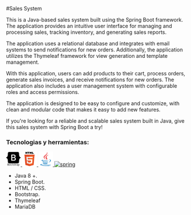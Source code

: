 #Sales System

This is a Java-based sales system built using the Spring Boot framework. The application provides an intuitive user interface for managing and processing sales, tracking inventory, and generating sales reports.

The application uses a relational database and integrates with email systems to send notifications for new orders. Additionally, the application utilizes the Thymeleaf framework for view generation and template management.

With this application, users can add products to their cart, process orders, generate sales invoices, and receive notifications for new orders. The application also includes a user management system with configurable roles and access permissions.

The application is designed to be easy to configure and customize, with clean and modular code that makes it easy to add new features.

If you're looking for a reliable and scalable sales system built in Java, give this sales system with Spring Boot a try!


### Tecnologias y herramientas:
<p align="left"> <a href="https://getbootstrap.com" target="_blank" rel="noreferrer"> 
<img src="https://raw.githubusercontent.com/devicons/devicon/master/icons/bootstrap/bootstrap-plain-wordmark.svg" alt="bootstrap" width="40" height="40"/> </a> <a href="https://www.w3.org/html/" target="_blank" rel="noreferrer"> 
<img src="https://raw.githubusercontent.com/devicons/devicon/master/icons/html5/html5-original-wordmark.svg" alt="html5" width="40" height="40"/> </a> <a href="https://www.java.com" target="_blank" rel="noreferrer"> 
<img src="https://raw.githubusercontent.com/devicons/devicon/master/icons/java/java-original.svg" alt="java" width="40" height="40"/> </a> <a href="https://mariadb.org/" target="_blank" rel="noreferrer"> 
<img src="https://www.vectorlogo.zone/logos/springio/springio-icon.svg" alt="spring" width="40" height="40"/> </a> </p>

- Java 8 +.
- Spring Boot.
- HTML / CSS.
- Bootstrap.
- Thymeleaf
- MariaDB
